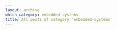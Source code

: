 ```yaml
---
layout: archive
which_category: embedded-systems
title: All posts of category 'embedded-systems'
---
```

